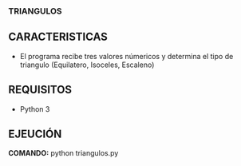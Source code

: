 ### TRIANGULOS

## CARACTERISTICAS
* El programa recibe tres valores númericos y determina el tipo de triangulo (Equilatero, Isoceles, Escaleno)

## REQUISITOS
* Python 3

## EJEUCIÓN
**COMANDO:**
  python triangulos.py


